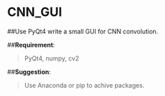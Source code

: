 # CNN_GUI
##Use PyQt4 write a small GUI for CNN convolution.

##**Requirement**:

>PyQt4, numpy, cv2

##**Suggestion**:

>Use Anaconda or pip to achive packages.
